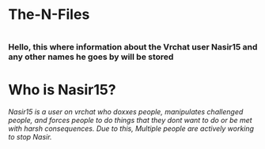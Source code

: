 <h1>The-N-Files<h1/>
<h3> Hello, this where information about the Vrchat user Nasir15 and any other names he goes by will be stored <h3/>

<h1> Who is Nasir15?</h1>
<h6> Nasir15 is a user on vrchat who doxxes people, manipulates challenged people, and forces people 
  to do things that they dont want to do or be met with harsh consequences.
Due to this, Multiple people are actively working to stop Nasir.




<this is simply a page to view all collected data>

</h6>
